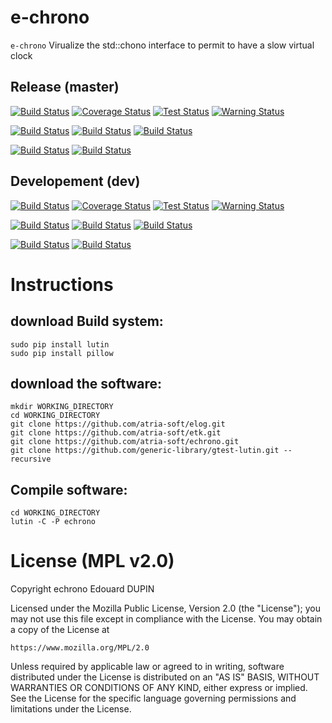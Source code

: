 e-chrono
========

`e-chrono` Virualize the std::chono interface to permit to have a slow virtual clock

Release (master)
----------------

[![Build Status](https://travis-ci.org/atria-soft/echrono.svg?branch=master)](https://travis-ci.org/atria-soft/echrono)
[![Coverage Status](http://atria-soft.com/ci/coverage/atria-soft/echrono.svg?branch=master)](http://atria-soft.com/ci/atria-soft/echrono)
[![Test Status](http://atria-soft.com/ci/test/atria-soft/echrono.svg?branch=master)](http://atria-soft.com/ci/atria-soft/echrono)
[![Warning Status](http://atria-soft.com/ci/warning/atria-soft/echrono.svg?branch=master)](http://atria-soft.com/ci/atria-soft/echrono)

[![Build Status](http://atria-soft.com/ci/build/atria-soft/echrono.svg?branch=master&tag=Linux)](http://atria-soft.com/ci/atria-soft/echrono)
[![Build Status](http://atria-soft.com/ci/build/atria-soft/echrono.svg?branch=master&tag=MacOs)](http://atria-soft.com/ci/atria-soft/echrono)
[![Build Status](http://atria-soft.com/ci/build/atria-soft/echrono.svg?branch=master&tag=Mingw)](http://atria-soft.com/ci/atria-soft/echrono)

[![Build Status](http://atria-soft.com/ci/build/atria-soft/echrono.svg?branch=master&tag=Android)](http://atria-soft.com/ci/atria-soft/echrono)
[![Build Status](http://atria-soft.com/ci/build/atria-soft/echrono.svg?branch=master&tag=IOs)](http://atria-soft.com/ci/atria-soft/echrono)

Developement (dev)
------------------

[![Build Status](https://travis-ci.org/atria-soft/echrono.svg?branch=dev)](https://travis-ci.org/atria-soft/echrono)
[![Coverage Status](http://atria-soft.com/ci/coverage/atria-soft/echrono.svg?branch=dev)](http://atria-soft.com/ci/atria-soft/echrono)
[![Test Status](http://atria-soft.com/ci/test/atria-soft/echrono.svg?branch=dev)](http://atria-soft.com/ci/atria-soft/echrono)
[![Warning Status](http://atria-soft.com/ci/warning/atria-soft/echrono.svg?branch=dev)](http://atria-soft.com/ci/atria-soft/echrono)

[![Build Status](http://atria-soft.com/ci/build/atria-soft/echrono.svg?branch=dev&tag=Linux)](http://atria-soft.com/ci/atria-soft/echrono)
[![Build Status](http://atria-soft.com/ci/build/atria-soft/echrono.svg?branch=dev&tag=MacOs)](http://atria-soft.com/ci/atria-soft/echrono)
[![Build Status](http://atria-soft.com/ci/build/atria-soft/echrono.svg?branch=dev&tag=Mingw)](http://atria-soft.com/ci/atria-soft/echrono)

[![Build Status](http://atria-soft.com/ci/build/atria-soft/echrono.svg?branch=dev&tag=Android)](http://atria-soft.com/ci/atria-soft/echrono)
[![Build Status](http://atria-soft.com/ci/build/atria-soft/echrono.svg?branch=dev&tag=IOs)](http://atria-soft.com/ci/atria-soft/echrono)


Instructions
============

download Build system:
----------------------

	sudo pip install lutin
	sudo pip install pillow

download the software:
----------------------

	mkdir WORKING_DIRECTORY
	cd WORKING_DIRECTORY
	git clone https://github.com/atria-soft/elog.git
	git clone https://github.com/atria-soft/etk.git
	git clone https://github.com/atria-soft/echrono.git
	git clone https://github.com/generic-library/gtest-lutin.git --recursive

Compile software:
-----------------

	cd WORKING_DIRECTORY
	lutin -C -P echrono


License (MPL v2.0)
=====================
Copyright echrono Edouard DUPIN

Licensed under the Mozilla Public License, Version 2.0 (the "License");
you may not use this file except in compliance with the License.
You may obtain a copy of the License at

    https://www.mozilla.org/MPL/2.0

Unless required by applicable law or agreed to in writing, software
distributed under the License is distributed on an "AS IS" BASIS,
WITHOUT WARRANTIES OR CONDITIONS OF ANY KIND, either express or implied.
See the License for the specific language governing permissions and
limitations under the License.

